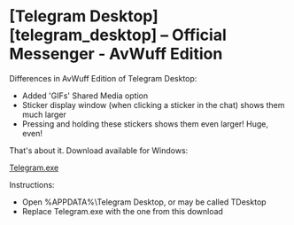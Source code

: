 # [Telegram Desktop][telegram_desktop] – Official Messenger - AvWuff Edition

Differences in AvWuff Edition of Telegram Desktop:
- Added 'GIFs' Shared Media option
- Sticker display window (when clicking a sticker in the chat) shows them much larger
- Pressing and holding these stickers shows them even larger!  Huge, even!

That's about it.
Download available for Windows:


[Telegram.exe](Releases/Telegram.exe)

Instructions:
- Open %APPDATA%\Telegram Desktop, or may be called TDesktop
- Replace Telegram.exe with the one from this download



